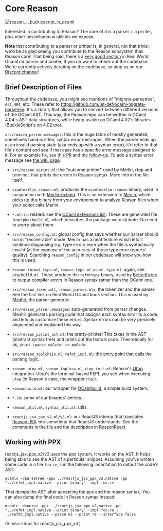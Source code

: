 # Core Reason

![reason_-_bucklescript_in_ocaml](https://user-images.githubusercontent.com/1909539/31158768-0c7e9d04-a879-11e7-9cfb-19780a599231.png)

Interested in contributing to Reason? The core of it is a parser + a printer, plus other miscellaneous utilities we expose.

**Note** that contributing to a parser or printer is, in general, not that trivial; we'd be as glad seeing you contribute to the Reason ecosystem than Reason core! That being said, there's a [very good section](https://realworldocaml.org/v1/en/html/parsing-with-ocamllex-and-menhir.html) in Real World Ocaml on parser and printer, if you do want to check out the codebase. We're currently actively iterating on the codebase, so ping us on our [Discord channel](discord.gg/reasonml)!

## Brief Description of Files

Throughout the codebase, you might see mentions of "migrate-parsetree", `Ast_404`, etc. These refer to https://github.com/let-def/ocaml-migrate-parsetree. It's a library that allows you to convert between different versions of the OCaml AST. This way, the Reason repo can be written in OCaml 4.04's AST data structures, while being usable on OCaml 4.02's libraries (BuckleScript's on 4.02 too).

`src/reason_parser.messages`: this is the huge table of mostly generated, sometimes hand-written, syntax error messages. When the parser ends up at an invalid parsing state (aka ends up with a syntax error), it'd refer to that file's content and see if that case has a specific error message assigned to it. For an example fix, see [this PR](https://github.com/facebook/reason/pull/1018) and the [follow-up](https://github.com/facebook/reason/pull/1033). To add a syntax error message see [the wiki page](https://github.com/facebook/reason/wiki/Add-a-Menhir-error-message).

- `src/reason_oprint.ml`: the "outcome printer" used by Merlin, rtop and terminal, that prints the errors in Reason syntax. More info in the file itself.

- `ocamlmerlin_reason.ml`: produces the `ocamlmerlin-reason` binary, used in conjunction with [Merlin-extend](https://github.com/let-def/merlin-extend). This is an extension to [Merlin](https://github.com/ocaml/merlin), which picks up this binary from your environment to analyze Reason files when your editor calls Merlin.

- `*.mllib`: related: see the [OCaml extensions list](https://github.com/facebook/reason/wiki/OCaml-Ecosystem-Extensions-List). These are generated file from `pkg/build.ml`, which describes the package we distribute. No need to worry about them.

- `src/reason_config.ml`: global config that says whether our parser should run in "recoverable" mode. Merlin has a neat feature which lets it continue diagnosing e.g. type errors even when the file is syntactically invalid (at the expense of the accuracy of those type error reports' quality). Searching `reason_config` in our codebase will show you how this is used.

- `reason_format_type.ml`, `reason_type_of_ocaml_type.ml`: again, see `pkg/build.ml`. These produce the `refmttype` binary, used by [BetterErrors](refmttype) to output compiler errors in Reason syntax rather than the OCaml one.

- `src/reason_lexer.mll`, `reason_parser.mly`: the tokenizer and the parser! See the first link on Real World OCaml book section. This is used by [Menhir](http://gallium.inria.fr/~fpottier/menhir/), the parser generator.

- `src/reason_parser.messages`: auto-generated from parser changes. Menhir generates parsing code that assigns each syntax error to a code, and lets us customize these errors. Syntax errors can be very precisely pinpointed and explained this way.

- `src/reason_pprint_ast.ml`: the pretty-printer! This takes in the AST (abstract syntax tree) and prints out the textual code. Theoretically for us, `print (parse myCode) == myCode`.

- `src/reason_toolchain.ml`, `refmt_impl.ml`: the entry point that calls the parsing logic.

- `reason_utop.ml`, `reason_toploop.ml`, `rtop_init.ml`: Reason's [Utop](https://github.com/diml/utop) integration. Utop's the terminal-based REPL you see when executing `utop` (in Reason's case, the wrapper `rtop`).

- `reasonbuild.ml`: our wrapper for [OCamlbuild](https://ocaml.org/learn/tutorials/ocamlbuild/), a simple build system.

- `*.sh`: some of our binaries' entries.

- `reason_util.ml`, `syntax_util.ml`: utils.

- `reactjs_jsx_ppx_v2.ml/v3.ml`: our ReactJS interop that translates [Reason JSX](https://reasonml.github.io/guide/language/jsx) into something that ReactJS understands. See the comments in the file and the description in [ReasonReact](https://reasonml.github.io/reason-react/#reason-react-jsx).

## Working with PPX

reactjs_jsx_ppx_v2/v3 uses the ppx system. It works on the AST. It helps being able to see the AST of a particular snippet. Assuming you've written some code in a file `foo.re`, run the following incantation to output the code's AST:

```
ocamlc -dparsetree -ppx ../reactjs_jsx_ppx_v2.native -pp "../refmt_impl.native --print binary" -impl foo.re
```

That dumps the AST after accepting the ppx and the reason syntax. You can also dump the final code in Reason syntax instead:

```
ocamlc -dsource -ppx ../reactjs_jsx_ppx_v2.native -pp "../refmt_impl.native --print binary" -impl foo.re | ../refmt_impl.native --parse ml --print re --interface false
```

(Similar steps for reactjs_jsx_ppx_v3.)
